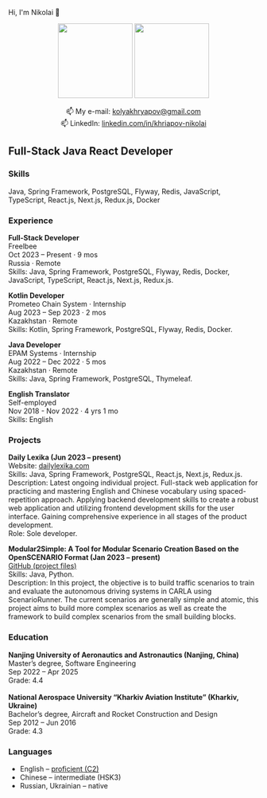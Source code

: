 Hi, I'm Nikolai 👋

<p align='center'>
   <a href="https://github-readme-stats.vercel.app/api?username=NikolaiKhriapov&show_icons=true&count_private=true"><img
           height=150
           src="https://github-readme-stats.vercel.app/api?username=NikolaiKhriapov&show_icons=true&count_private=true"/></a>
   <a href="https://github.com/NikolaiKhriapov/github-readme-stats"><img height=150
                                                                  src="https://github-readme-stats.vercel.app/api/top-langs/?username=NikolaiKhriapov&layout=compact"/></a>
</p>

<p align='center'>
   📫 My e-mail: <a href='mailto:kolyakhryapov@gmail.com'>kolyakhryapov@gmail.com</a><br/>
   📫 LinkedIn: <a href='https://www.linkedin.com/in/khriapov-nikolai/'>linkedin.com/in/khriapov-nikolai</a>
</p>

## Full-Stack Java React Developer

### Skills
Java, Spring Framework, PostgreSQL, Flyway, Redis, JavaScript, TypeScript, React.js, Next.js, Redux.js, Docker

### Experience
<b>Full-Stack Developer</b><br/>
Freelbee<br/>
Oct 2023 – Present · 9 mos<br/>
Russia · Remote<br/>
Skills: Java, Spring Framework, PostgreSQL, Flyway, Redis, Docker, JavaScript, TypeScript, React.js, Next.js, Redux.js.<br/>

<b>Kotlin Developer</b><br/>
Prometeo Chain System · Internship<br/>
Aug 2023 – Sep 2023 · 2 mos<br/>
Kazakhstan · Remote<br/>
Skills: Kotlin, Spring Framework, PostgreSQL, Flyway, Redis, Docker.<br/>

<b>Java Developer</b><br/>
EPAM Systems · Internship<br/>
Aug 2022 – Dec 2022 · 5 mos<br/>
Kazakhstan · Remote<br/>
Skills: Java, Spring Framework, PostgreSQL, Thymeleaf.<br/>

<b>English Translator</b><br/>
Self-employed<br/>
Nov 2018 - Nov 2022 · 4 yrs 1 mo<br/>
Skills: English<br/>

### Projects
<b>Daily Lexika (Jun 2023 – present)</b><br/>
Website: <a href="https://dailylexika.com/">dailylexika.com</a><br/>
Skills: Java, Spring Framework, PostgreSQL, React.js, Next.js, Redux.js.<br/>
Description: Latest ongoing individual project. Full-stack web application for practicing and mastering English and Chinese vocabulary using spaced-repetition approach. Applying backend development skills to create a robust web application and utilizing frontend development skills for the user interface. Gaining comprehensive experience in all stages of the product development.<br/>
Role: Sole developer.

<b>Modular2Simple: A Tool for Modular Scenario Creation Based on the OpenSCENARIO Format (Jan 2023 – present)</b><br/>
<a href="https://github.com/NikolaiKhriapov/modular2simple">GitHub (project files)</a><br/>
Skills: Java, Python.<br/>
Description: In this project, the objective is to build traffic scenarios to train and evaluate the autonomous driving systems in CARLA using ScenarioRunner. The current scenarios are generally simple and atomic, this project aims to build more complex scenarios as well as create the framework to build complex scenarios from the small building blocks. 

### Education
<b>Nanjing University of Aeronautics and Astronautics (Nanjing, China)</b><br/>
Master’s degree, Software Engineering<br/>
Sep 2022 – Apr 2025<br/>
Grade: 4.4<br/>
<br/>
<b>National Aerospace University “Kharkiv Aviation Institute” (Kharkiv, Ukraine)</b><br/>
Bachelor’s degree, Aircraft and Rocket Construction and Design<br/>
Sep 2012 – Jun 2016<br/>
Grade: 4.3

### Languages
*   English – <a href='https://www.efset.org/cert/8Aomkp'>proficient (C2)</a>
*   Chinese – intermediate (HSK3)
*   Russian, Ukrainian – native
